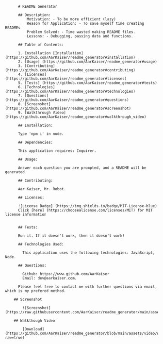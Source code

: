 
          # README Generator
          
          ## Description:
              Motivation: - To be more efficient (lazy)
              Reason for Application: - To save myself time creating READMEs
              Problem Solved: - Time wasted making README files.
              Lessons: - Debugging, passing data and functions.

          ## Table of Contents:

          1. Installation [Installation] (https://github.com/AarKaiser/readme_generator#installation)
          2. [Usage] (https://github.com/AarKaiser/readme_generator#usage)
          3. [Contributing] (https://github.com/AarKaiser/readme_generator#contributing)
          4. [Licenses] (https://github.com/AarKaiser/readme_generator#licenses)
          5. [Tests] (https://github.com/AarKaiser/readme_generator#tests)
          6. [Technologies] (https://github.com/AarKaiser/readme_generator#technologies)
          7. [Questions] (https://github.com/AarKaiser/readme_generator#questions)
          8. [Screenshot] (https://github.com/AarKaiser/readme_generator#screenshot)
          9. [Walkthrough Video] (https://github.com/AarKaiser/readme_generator#walkthrough_video)

          ## Installation: 
          
          Type 'npm i' in node.

          ## Dependencies:

          This application requires: Inquirer.

          ## Usage:
          
          Answer each question you are prompted, and a README will be generated.

          ## Contributing:

          Aar Kaiser, Mr. Robot.

          ## Licenses:

          ![License Badge] (https://img.shields.io/badge/MIT-License-blue)
          Click [here] (https://choosealicense.com/licenses/MIT) for MIT license information
  

          ## Tests:

          Run it. If it doesn't work, then it doesn't work!

          ## Technologies Used: 
          
            This application uses the following technologies: JavaScript, Node.

          ## Questions:

            Github: https://www.github.com/AarKaiser
            Email: dev@aarkaiser.com.
            
          Please feel free to contact me with further questions via email, which is my prefered method.

        ## Screenshot
        
            ![Screenshot] (https://raw.githubusercontent.com/AarKaiser/readme_generator/main/assets/images/screenshot.png)
        
        ## Walkthough Video
        
            [Download] (https://github.com/AarKaiser/readme_generator/blob/main/assets/video/walkthrough.mp4?raw=true)
        

